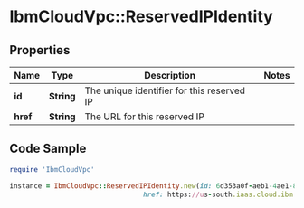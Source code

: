 # IbmCloudVpc::ReservedIPIdentity

## Properties

Name | Type | Description | Notes
------------ | ------------- | ------------- | -------------
**id** | **String** | The unique identifier for this reserved IP | 
**href** | **String** | The URL for this reserved IP | 

## Code Sample

```ruby
require 'IbmCloudVpc'

instance = IbmCloudVpc::ReservedIPIdentity.new(id: 6d353a0f-aeb1-4ae1-832e-1110d10981bb,
                                 href: https://us-south.iaas.cloud.ibm.com/v1/subnets/7ec86020-1c6e-4889-b3f0-a15f2e50f87e/reserved_ips/6d353a0f-aeb1-4ae1-832e-1110d10981bb)
```


